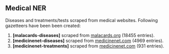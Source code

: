 



## Medical NER
Diseases and treatments/tests scraped from medical websites. Following gazetteers have been been created:
1. **[malacards-diseases]** scraped from [malacards.org](https://www.malacards.org/categories/) (18455 entries).
2. **[medicinenet-diseases]** scraped from [medicinenet.com](https://www.medicinenet.com/diseases_and_conditions/alpha_a.htm) (4969 entries). 
3. **[medicinenet-treatments]** scraped from [medicinenet.com](https://www.medicinenet.com/procedures_and_tests/alpha_a.htm) (931 entries).

